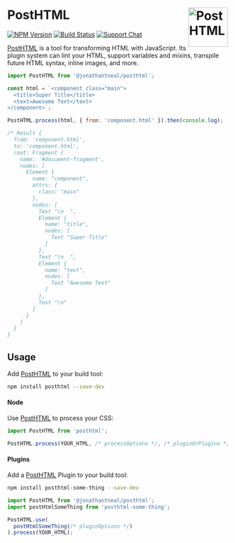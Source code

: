# PostHTML [<img src="https://jonathantneal.github.io/reshape-logo.svg" alt="PostHTML" width="90" height="90" align="right">][PostHTML]

[![NPM Version][npm-img]][npm-url]
[![Build Status][cli-img]][cli-url]
[![Support Chat][git-img]][git-url]

[PostHTML] is a tool for transforming HTML with JavaScript. Its plugin system
can lint your HTML, support variables and mixins, transpile future HTML syntax,
inline images, and more.

```js
import PostHTML from '@jonathantneal/posthtml';

const html = `<component class="main">
  <title>Super Title</title>
  <text>Awesome Text</text>
</component>`;

PostHTML.process(html, { from: 'component.html' }).then(console.log);

/* Result {
  from: 'component.html',
  to: 'component.html',
  root: Fragment {
    name: '#document-fragment',
    nodes: [
      Element {
        name: "component",
        attrs: {
          class: "main"
        },
        nodes: [
          Text "\n  ",
          Element {
            name: "title",
            nodes: [
              Text "Super Title"
            ]
          },
          Text "\n  ",
          Element {
            name: "text",
            nodes: [
              Text "Awesome Text"
            ]
          },
          Text "\n"
        ]
      }
    ]
  }
}
```

## Usage

Add [PostHTML] to your build tool:

```bash
npm install posthtml --save-dev
```

#### Node

Use [PostHTML] to process your CSS:

```js
import PostHTML from 'posthtml';

PostHTML.process(YOUR_HTML, /* processOptions */, /* pluginOrPlugins */);
```

#### Plugins

Add a [PostHTML] Plugin to your build tool:

```bash
npm install posthtml-some-thing --save-dev
```

```js
import PostHTML from '@jonathantneal/posthtml';
import postHtmlSomeThing from 'posthtml-some-thing';

PostHTML.use(
  postHtmlSomeThing(/* pluginOptions */)
).process(YOUR_HTML);
```

[cli-img]: https://img.shields.io/travis/jonathantneal/posthtml.svg
[cli-url]: https://travis-ci.org/jonathantneal/posthtml
[git-img]: https://img.shields.io/badge/support-chat-blue.svg
[git-url]: https://gitter.im/postcss/postcss
[npm-img]: https://img.shields.io/npm/v/@jonathantneal/posthtml.svg
[npm-url]: https://www.npmjs.com/package/@jonathantneal/posthtml

[PostHTML]: https://github.com/jonathantneal/posthtml

